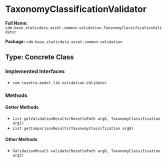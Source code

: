 # TaxonomyClassificationValidator

**Full Name:** `cdm.base.staticdata.asset.common.validation.TaxonomyClassificationValidator`

**Package:** `cdm.base.staticdata.asset.common.validation`

## Type: Concrete Class

### Implemented Interfaces

- `com.rosetta.model.lib.validation.Validator`

### Methods

#### Getter Methods

- `List getValidationResults(RosettaPath arg0, TaxonomyClassification arg1)`
- `List getComparisonResults(TaxonomyClassification arg0)`

#### Other Methods

- `ValidationResult validate(RosettaPath arg0, TaxonomyClassification arg1)`

